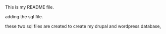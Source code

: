 This is my README file.

adding the sql file.

these two sql files are created to create my drupal and wordpress database,
